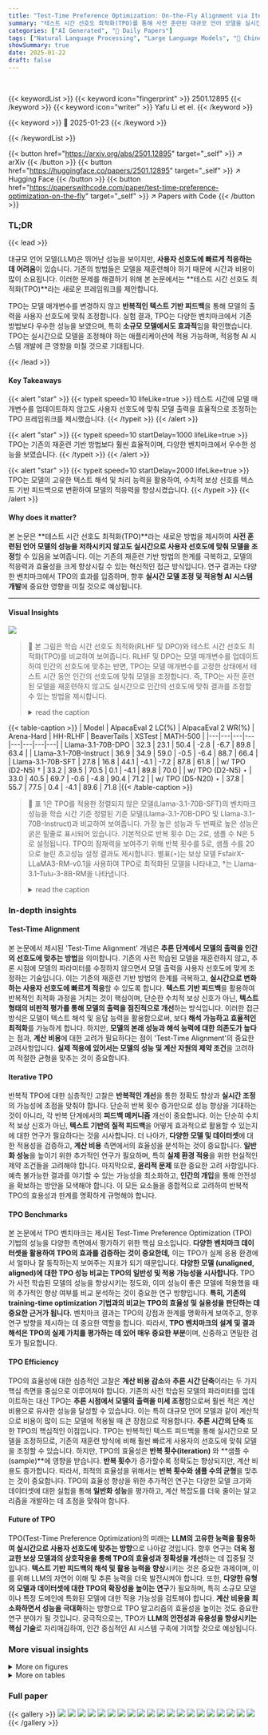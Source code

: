 ```yaml
---
title: "Test-Time Preference Optimization: On-the-Fly Alignment via Iterative Textual Feedback"
summary: "테스트 시간 선호도 최적화(TPO)를 통해 사전 훈련된 대규모 언어 모델을 실시간으로 사용자 선호도에 맞춰 조정하는 획기적인 방법 제시!"
categories: ["AI Generated", "🤗 Daily Papers"]
tags: ["Natural Language Processing", "Large Language Models", "🏢 Chinese University of Hong Kong",]
showSummary: true
date: 2025-01-22
draft: false
---
```


<br>

{{< keywordList >}}
{{< keyword icon="fingerprint" >}} 2501.12895 {{< /keyword >}}
{{< keyword icon="writer" >}} Yafu Li et el. {{< /keyword >}}
 
{{< keyword >}} 🤗 2025-01-23 {{< /keyword >}}
 
{{< /keywordList >}}

{{< button href="https://arxiv.org/abs/2501.12895" target="_self" >}}
↗ arXiv
{{< /button >}}
{{< button href="https://huggingface.co/papers/2501.12895" target="_self" >}}
↗ Hugging Face
{{< /button >}}
{{< button href="https://paperswithcode.com/paper/test-time-preference-optimization-on-the-fly" target="_self" >}}
↗ Papers with Code
{{< /button >}}




### TL;DR


{{< lead >}}

대규모 언어 모델(LLM)은 뛰어난 성능을 보이지만, **사용자 선호도에 빠르게 적응하는 데 어려움**이 있습니다. 기존의 방법들은 모델을 재훈련해야 하기 때문에 시간과 비용이 많이 소요됩니다. 이러한 문제를 해결하기 위해 본 논문에서는 **테스트 시간 선호도 최적화(TPO)**라는 새로운 프레임워크를 제안합니다.



TPO는 모델 매개변수를 변경하지 않고 **반복적인 텍스트 기반 피드백**을 통해 모델의 출력을 사용자 선호도에 맞춰 조정합니다. 실험 결과, TPO는 다양한 벤치마크에서 기존 방법보다 우수한 성능을 보였으며, 특히 **소규모 모델에서도 효과적**임을 확인했습니다. TPO는 실시간으로 모델을 조정해야 하는 애플리케이션에 적용 가능하며, 적응형 AI 시스템 개발에 큰 영향을 미칠 것으로 기대됩니다.

{{< /lead >}}


#### Key Takeaways

{{< alert "star" >}}
{{< typeit speed=10 lifeLike=true >}} 테스트 시간에 모델 매개변수를 업데이트하지 않고도 사용자 선호도에 맞춰 모델 출력을 효율적으로 조정하는 TPO 프레임워크를 제시했습니다. {{< /typeit >}}
{{< /alert >}}

{{< alert "star" >}}
{{< typeit speed=10 startDelay=1000 lifeLike=true >}} TPO는 기존의 재훈련 기반 방법보다 훨씬 효율적이며, 다양한 벤치마크에서 우수한 성능을 보였습니다. {{< /typeit >}}
{{< /alert >}}

{{< alert "star" >}}
{{< typeit speed=10 startDelay=2000 lifeLike=true >}} TPO는 모델의 고유한 텍스트 해석 및 처리 능력을 활용하여, 수치적 보상 신호를 텍스트 기반 피드백으로 변환하여 모델의 적응력을 향상시켰습니다. {{< /typeit >}}
{{< /alert >}}

#### Why does it matter?
본 논문은 **테스트 시간 선호도 최적화(TPO)**라는 새로운 방법을 제시하여 **사전 훈련된 언어 모델의 성능을 저하시키지 않고도 실시간으로 사용자 선호도에 맞춰 모델을 조정**할 수 있음을 보여줍니다. 이는 기존의 재훈련 기반 방법의 한계를 극복하고, 모델의 적응력과 효율성을 크게 향상시킬 수 있는 혁신적인 접근 방식입니다.  연구 결과는 다양한 벤치마크에서 TPO의 효과를 입증하며, 향후 **실시간 모델 조정 및 적응형 AI 시스템 개발**에 중요한 영향을 미칠 것으로 예상됩니다.

------
#### Visual Insights



![](https://arxiv.org/html/2501.12895/x1.png)

> 🔼 본 그림은 학습 시간 선호도 최적화(RLHF 및 DPO)와 테스트 시간 선호도 최적화(TPO)를 비교하여 보여줍니다. RLHF 및 DPO는 모델 매개변수를 업데이트하여 인간의 선호도에 맞추는 반면, TPO는 모델 매개변수를 고정한 상태에서 테스트 시간 동안 인간의 선호도에 맞춰 모델을 조정합니다. 즉, TPO는 사전 훈련된 모델을 재훈련하지 않고도 실시간으로 인간의 선호도에 맞춰 결과를 조정할 수 있는 방법을 제시합니다.
> <details>
> <summary>read the caption</summary>
> Figure 1:  Training-time preference optimization (e.g., RLHF and DPO) compared with test-time preference optimization (TPO), where the model aligns with human preferences during test-time with the model parameters fixed.
> </details>





{{< table-caption >}}
| Model | AlpacaEval 2 LC(%) | AlpacaEval 2 WR(%) | Arena-Hard | HH-RLHF | BeaverTails | XSTest | MATH-500 |
|---|---|---|---|---|---|---|---| 
| Llama-3.1-70B-DPO | 32.3 | 23.1 | 50.4 | -2.8 | -6.7 | 89.8 | 63.4 |
| Llama-3.1-70B-Instruct | 36.9 | 34.9 | 59.0 | -0.5 | -6.4 | 88.7 | 66.4 |
| Llama-3.1-70B-SFT | 27.8 | 16.8 | 44.1 | -4.1 | -7.2 | 87.8 | 61.8 |
| w/ TPO (D2-N5) † | 33.2 | 39.5 | 70.5 | 0.1 | -4.1 | 89.8 | 70.0 |
| w/ TPO (D2-N5) ⋆ | 33.0 | 40.5 | 69.7 | -0.6 | -4.8 | 90.4 | 71.2 |
| w/ TPO (D5-N20) ⋆ | 37.8 | 55.7 | 77.5 | 0.4 | -4.1 | 89.6 | 71.8 |{{< /table-caption >}}

> 🔼 표 1은 TPO를 적용한 정렬되지 않은 모델(Llama-3.1-70B-SFT)의 벤치마크 성능을 학습 시간 기준 정렬된 기준 모델(Llama-3.1-70B-DPO 및 Llama-3.1-70B-Instruct)과 비교하여 보여줍니다.  가장 높은 성능과 두 번째로 높은 성능은 굵은 밑줄로 표시되어 있습니다. 기본적으로 반복 횟수 D는 2로, 샘플 수 N은 5로 설정됩니다. TPO의 잠재력을 보여주기 위해 반복 횟수를 5로, 샘플 수를 20으로 늘린 초고성능 설정 결과도 제시합니다.  별표(⋆)는 보상 모델 FsfairX-LLaMA3-RM-v0.1을 사용하여 TPO로 최적화된 모델을 나타내고, †는 Llama-3.1-Tulu-3-8B-RM을 나타냅니다.
> <details>
> <summary>read the caption</summary>
> Table 1: Benchmark performance of the unaligned model (Llama-3.1-70B-SFT) with TPO, compared against training-time aligned baselines (Llama-3.1-70B-DPO and Llama-3.1-70B-Instruct). The bold and underlined numbers indicate the best and second-best performances, respectively. By default, the maximum number of iterations D𝐷Ditalic_D is set to 2, and the number of samples N𝑁Nitalic_N is set to 5. To showcase the potential of TPO, we present an ultra setting, in which the number of iterations is increased to 5 and the number of samples to 20. ⋆⋆\star⋆ denotes the models optimized with TPO using the reward model FsfairX-LLaMA3-RM-v0.1, while ††\dagger† denotes Llama-3.1-Tulu-3-8B-RM.
> </details>





### In-depth insights


#### Test-Time Alignment
본 논문에서 제시된 'Test-Time Alignment' 개념은 **추론 단계에서 모델의 출력을 인간의 선호도에 맞추는 방법**을 의미합니다. 기존의 사전 학습된 모델을 재훈련하지 않고, 추론 시점에 모델의 파라미터를 수정하지 않으면서 모델 출력을 사용자 선호도에 맞게 조정하는 기술입니다.  이는 기존의 재훈련 기반 방법의 한계를 극복하고, **실시간으로 변화하는 사용자 선호도에 빠르게 적응**할 수 있도록 합니다.  **텍스트 기반 피드백**을 활용하여 반복적인 최적화 과정을 거치는 것이 핵심이며,  단순한 수치적 보상 신호가 아닌, **텍스트 형태의 비판적 평가를 통해 모델의 출력을 점진적으로 개선**하는 방식입니다.  이러한 접근 방식은 모델이 텍스트 해석 및 응답 능력을 활용함으로써, 보다 **해석 가능하고 효율적인 최적화**를 가능하게 합니다.  하지만, **모델의 본래 성능과 해석 능력에 대한 의존도가 높다**는 점과, **계산 비용**에 대한 고려가 필요하다는 점이  'Test-Time Alignment'의 중요한 고려사항입니다.  **실제 적용에 있어서는 모델의 성능 및 계산 자원의 제약 조건**을 고려하여 적절한 균형을 맞추는 것이 중요합니다.

#### Iterative TPO
반복적 TPO에 대한 심층적인 고찰은 **반복적인 개선**을 통한 정확도 향상과 **실시간 조정**의 가능성에 초점을 맞춰야 합니다.  단순히 반복 횟수 증가만으로 성능 향상을 기대하는 것이 아니라, 각 반복 단계에서의 **피드백 메커니즘** 개선이 중요합니다.  이는 단순히 수치적 보상 신호가 아닌, **텍스트 기반의 질적 피드백**을 어떻게 효과적으로 활용할 수 있는지에 대한 연구가 필요하다는 것을 시사합니다.  더 나아가, **다양한 모델 및 데이터셋**에 대한 적용성을 검증하고,  **계산 비용** 측면에서의 효율성을 분석하는 것이 중요합니다.  **일반화 성능**을 높이기 위한 추가적인 연구가 필요하며,  특히 **실제 환경 적용**을 위한 현실적인 제약 조건들을 고려해야 합니다.  마지막으로,  **윤리적 문제** 또한 중요한 고려 사항입니다.  예측 불가능한 결과를 야기할 수 있는 가능성을 최소화하고,  **인간의 개입**을 통해 안전성을 확보하는 방안을 모색해야 합니다.  이 모든 요소들을 종합적으로 고려하여 반복적 TPO의 효용성과 한계를 명확하게 규명해야 합니다.

#### TPO Benchmarks
본 논문에서 TPO 벤치마크는 제시된 Test-Time Preference Optimization (TPO) 기법의 성능을 다양한 측면에서 평가하기 위한 핵심 요소입니다.  **다양한 벤치마크 데이터셋을 활용하여 TPO의 효과를 검증하는 것이 중요한데,** 이는 TPO가 실제 응용 환경에서 얼마나 잘 동작하는지 보여주는 지표가 되기 때문입니다.  **다양한 모델 (unaligned, aligned)에 대한 TPO 성능 비교는 TPO의 일반성 및 적용 가능성을 시사합니다.**  TPO가 사전 학습된 모델의 성능을 향상시키는 정도와, 이미 성능이 좋은 모델에 적용했을 때의 추가적인 향상 여부를 비교 분석하는 것이 중요한 연구 방향입니다.  **특히, 기존의 training-time optimization 기법과의 비교는 TPO의 효율성 및 실용성을 판단하는 데 중요한 근거가 됩니다.**  벤치마크 결과는 TPO의 강점과 한계를 명확하게 보여주고, 향후 연구 방향을 제시하는 데 중요한 역할을 합니다. 따라서, **TPO 벤치마크의 설계 및 결과 해석은 TPO의 실제 가치를 평가하는 데 있어 매우 중요한 부분**이며, 신중하고 면밀한 검토가 필요합니다.

#### TPO Efficiency
TPO의 효율성에 대한 심층적인 고찰은 **계산 비용 감소**와 **추론 시간 단축**이라는 두 가지 핵심 측면을 중심으로 이루어져야 합니다. 기존의 사전 학습된 모델의 파라미터를 업데이트하는 대신 TPO는 **추론 시점에서 모델의 출력을 미세 조정**함으로써 훨씬 적은 계산 비용으로 유사한 성능을 달성할 수 있습니다.  이는 특히 대규모 언어 모델과 같이 계산적으로 비용이 많이 드는 모델에 적용될 때 큰 장점으로 작용합니다.  **추론 시간의 단축** 또한 TPO의 핵심적인 이점입니다. TPO는 반복적인 텍스트 피드백을 통해 실시간으로 모델을 조정하므로, 기존의 재훈련 방식에 비해 훨씬 빠르게 사용자의 선호도에 맞춰 모델을 조정할 수 있습니다. 하지만, TPO의 효율성은 **반복 횟수(iteration)** 와 **샘플 수(sample)**에 영향을 받습니다. **반복 횟수**가 증가할수록 정확도는 향상되지만, 계산 비용도 증가합니다. 따라서, 최적의 효율성을 위해서는 **반복 횟수와 샘플 수의 균형**을 맞추는 것이 중요합니다.  TPO의 효율성 향상을 위한 추가적인 연구는 다양한 모델 크기와 데이터셋에 대한 실험을 통해 **일반화 성능**을 평가하고, 계산 복잡도를 더욱 줄이는 알고리즘을 개발하는 데 초점을 맞춰야 합니다.

#### Future of TPO
TPO(Test-Time Preference Optimization)의 미래는 **LLM의 고유한 능력을 활용하여 실시간으로 사용자 선호도에 맞추는 방향**으로 나아갈 것입니다.  향후 연구는 **더욱 정교한 보상 모델과의 상호작용을 통해 TPO의 효율성과 정확성을 개선**하는 데 집중될 것입니다.  **텍스트 기반 피드백의 해석 및 활용 능력을 향상**시키는 것은 중요한 과제이며, 이를 위해 LLM의 자연어 이해 및 추론 능력을 더욱 발전시켜야 합니다.  또한, **다양한 유형의 모델과 데이터셋에 대한 TPO의 확장성을 높이는 연구**가 필요하며, 특히 소규모 모델이나 특정 도메인에 특화된 모델에 대한 적용 가능성을 검토해야 합니다.  **계산 비용을 최소화하면서 성능을 극대화**하는 방향으로 TPO 알고리즘의 효율성을 높이는 것도 중요한 연구 분야가 될 것입니다.  궁극적으로는, TPO가 **LLM의 안전성과 유용성을 향상시키는 핵심 기술**로 자리매김하여, 인간 중심적인 AI 시스템 구축에 기여할 것으로 예상됩니다.


### More visual insights

<details>
<summary>More on figures
</summary>


![](https://arxiv.org/html/2501.12895/x4.png)

> 🔼 그림 2는 본 논문에서 제안하는 Test-time Preference Optimization (TPO)의 프레임워크를 AlpacaEval 2의 실제 예시를 통해 보여줍니다. 왼쪽에는 모델이 응답을 생성하고 보상 모델을 사용하여 점수를 매기는 과정이, 가운데에는 선택된 응답(v3)과 기각된 응답(v1)에 대한 보상 모델의 피드백을 모델이 해석하는 과정이, 오른쪽에는 모델이 비판을 제시하고 개선 제안을 생성하여 다음 반복을 위한 새로운 응답을 생성하는 과정이 각각 나타나 있습니다. 기존의 기울기 기반 방법과 유사하게 TPO는 텍스트 형태의 손실 계산, 기울기 계산 및 변수 최적화를 수행하여 보상 모델의 수치적 피드백에 따라 모델 출력을 조정합니다.
> <details>
> <summary>read the caption</summary>
> Figure 2: Framework of test-time preference optimization (TPO), shown here on a real example from AlpacaEval 2. Concretely, the model samples responses and scores them with a reward model (Left), interprets reward model feedback of chosen response v3subscript𝑣3v_{3}italic_v start_POSTSUBSCRIPT 3 end_POSTSUBSCRIPT and rejected response v1subscript𝑣1v_{1}italic_v start_POSTSUBSCRIPT 1 end_POSTSUBSCRIPT (Middle), and provides critiques, generates improvement suggestions (Right), and then updates new responses for the next iteration. In analogy to traditional gradient-based methods, TPO performs gradient descent (loss calculation, gradient computation and variable optimization) in textual form to tailor model outputs based on numerical feedback from the reward model.
> </details>



![](https://arxiv.org/html/2501.12895/x5.png)

> 🔼 그림 3은 정렬되지 않은 SFT 모델과 정렬된 Instruct 모델에 대한 테스트 시간 훈련 곡선을 보여줍니다. 색상이 있는 선은 TPO 반복 횟수(즉, 훈련 단계)에 따른 테스트 시간 훈련 성능(보상 모델 점수)을 나타내고, 점선은 테스트 시간 훈련 없이 모델의 점수를 나타냅니다. 이 그래프는 TPO가 훈련되지 않은 모델과 훈련된 모델 모두에서 보상 모델 점수를 향상시키는 데 효과적임을 보여줍니다. 특히, 몇 번의 TPO 단계만 거쳐도 초기에는 정렬되지 않은 모델이 정렬된 모델보다 더 나은 성능을 보입니다.
> <details>
> <summary>read the caption</summary>
> Figure 3: Test-time training curve for the (unaligned) SFT model and (aligned) instruct models. The colored lines represent the test-time training performance (reward model score) w.r.t. training steps (i.e., number of TPO iterations), while the dashed horizontal lines indicate scores for models without test-time training.
> </details>



![](https://arxiv.org/html/2501.12895/x6.png)

> 🔼 그림 4는 TPO 적용 여부에 따른 모델의 추론 안정성을 보여줍니다. TPO를 적용한 모델은 TPO를 적용하지 않은 모델에 비해 추론 결과의 표준 편차가 더 낮아, 추론 안정성이 향상되었음을 보여줍니다. 이는 TPO가 모델의 출력 분포를 인간의 선호도에 더 잘 맞추도록 재분배하여, 더 높은 품질의 응답을 생성하고 예측할 수 없는 결과물을 줄이기 때문입니다. 특히, TPO를 적용한 정렬되지 않은 모델은 정렬된 모델보다 더 나은 안정성을 보여줍니다.
> <details>
> <summary>read the caption</summary>
> Figure 4: Inference stability of models with and without TPO.
> </details>



![](https://arxiv.org/html/2501.12895/x7.png)

> 🔼 본 그림은 HH-RLHF 데이터셋에서 다양한 샘플링 너비(즉, 각 반복에서 샘플링된 응답 수)를 사용하여 평가된 테스트 시간 훈련 곡선을 보여줍니다.  샘플링 너비가 증가함에 따라 보상 모델 점수가 향상되는 것을 보여주는 그래프가 여러 개 표시됩니다. 이는 테스트 시간에 선호도 정렬이 향상되는 것을 보여주는 시각적 증거입니다. 각 곡선은 다른 샘플링 너비를 나타내며, 샘플링 너비가 증가함에 따라 보상 모델 점수가 향상되는 것을 알 수 있습니다.  이 그림은 TPO 알고리즘의 효율성과 확장성을 보여주는 데 중요한 역할을 합니다.
> <details>
> <summary>read the caption</summary>
> Figure 5: Test-time training curves on the HH-RLHF dataset, evaluated under varying sampling widths (i.e., the number of responses sampled per iteration).
> </details>



![](https://arxiv.org/html/2501.12895/x8.png)

> 🔼 그림 6은 TPO와 베스트 오브 N (BoN) 샘플링의 성능을 비교한 결과를 보여줍니다.  TPO는 테스트 시간 최적화 방법으로, 모델 매개변수를 수정하지 않고 추론 단계에서 모델 출력을 인간의 선호도에 맞춰 조정하는 기법입니다. 반면 BoN 샘플링은 여러 후보 응답을 생성하고, 보상 모델(reward model)을 사용하여 가장 좋은 응답을 선택하는 기법입니다. 이 그림에서는 AlpacaEval 2, Arena-Hard, HH-RLHF 세 가지 벤치마크 데이터셋에서 TPO와 BoN의 승률을 비교하여 TPO의 우수성을 보여줍니다. 특히 TPO는 BoN보다 적은 샘플 수로도 더 높은 승률을 달성하여 효율성을 강조합니다.  세로축은 GPT-4가 평가한 승률을 나타내고, 가로축은 벤치마크 데이터셋을 나타냅니다.
> <details>
> <summary>read the caption</summary>
> Figure 6: Win-rates of TPO against Best-of-N sampling (BoN).
> </details>



![](https://arxiv.org/html/2501.12895/x9.png)

> 🔼 그림 7은 논문에서 제시된 HH-RLHF 데이터셋을 기반으로 Llama-3.1-8B-Instruct 모델에 대한 테스트 시간 훈련 곡선을 보여줍니다.  테스트 시간 훈련 과정에서 모델의 성능 향상을 보여주는 곡선을 통해 TPO(Test-time Preference Optimization)의 효과를 시각적으로 확인할 수 있습니다.  빨간색 선은 Llama-3.1-8B-Instruct 모델의 성능 변화를 나타냅니다.  이 그래프는 TPO를 적용했을 때 모델의 성능 변화를 보여주는 여러 그래프 중 하나이며, 모델이 테스트 시간에 선호도에 맞춰 얼마나 잘 조정되는지를 보여줍니다.
> <details>
> <summary>read the caption</summary>
> Figure 7: Test-time training curve of Llama-3.1-8B-Instruct (red line) on the HH-RLHF dataset.
> </details>



![](https://arxiv.org/html/2501.12895/x10.png)

> 🔼 그림 8은 Llama-3.1-70B-SFT 모델에 대한 테스트 시간 훈련 곡선을 보여줍니다. 이 곡선은 다양한 벤치마크 데이터셋(AlpacaEval 2, Arena-Hard, HH-RLHF, BeaverTails, XSTest, MATH-500)에 걸쳐 TPO 반복 횟수에 따른 보상 모델 점수의 변화를 나타냅니다.  각 데이터셋에 대해, TPO를 적용하지 않은 경우의 기준 점수(점선)와 비교하여, TPO 반복 횟수가 증가함에 따라 보상 모델 점수가 어떻게 변화하는지 확인할 수 있습니다. 이를 통해 TPO가 모델의 성능을 점진적으로 향상시키는 것을 확인할 수 있습니다.
> <details>
> <summary>read the caption</summary>
> Figure 8: Test-time training curves of the Llama-3.1-70B-SFT using FsfairX-LLaMA3-RM-v0.1.
> </details>



</details>




<details>
<summary>More on tables
</summary>


{{< table-caption >}}
| Model | AlpacaEval 2 LC(%) | AlpacaEval 2 WR(%) | Arena-Hard | HH-RLHF | BeaverTails | XSTest | MATH-500 |
|---|---|---|---|---|---|---|---| 
| Llama-3.1-70B-Instruct | 36.9 | 34.9 | 59.0 | -0.5 | -6.4 | 88.7 | 66.4 |
| w/ TPO (D2-N5) | 39.1 | 48.5 | 69.5 | 1.3 | -3.6 | 89.6 | 71.6 |
| Mistral-Small-Instruct-2409 | 45.7 | 38.5 | 53.8 | -0.4 | -5.2 | 87.1 | 57.6 |
| w/ TPO (D2-N5) | 53.4 | 60.5 | 72.2 | 1.1 | -3.4 | 90.7 | 62.2 |{{< /table-caption >}}
> 🔼 표 2는 TPO를 사용하여 미세 조정된 Llama-3.1-70B-Instruct 및 Mistral-Small-Instruct-2409 모델의 벤치마크 성능을 보여줍니다. 가장 높은 성능을 달성한 결과는 굵은 숫자로 표시됩니다. TPO 반복 횟수(D)는 2로, 샘플 수(N)는 5로 설정되었습니다. TPO에 사용된 보상 모델은 FsfairX-LLaMA3-RM-v0.1입니다.
> <details>
> <summary>read the caption</summary>
> Table 2: Benchmark performance of the aligned models (Llama-3.1-70B-Instruct and Mistral-Small-Instruct-2409) with TPO. The bold numbers indicate the best performance. The maximum number of iterations D𝐷Ditalic_D is set to 2, and the number of samples N𝑁Nitalic_N is set to 5. The reward model used for TPO is FsfairX-LLaMA3-RM-v0.1.
> </details>

{{< table-caption >}}
| AlpacaEval 2 | Arena-Hard | HH-RLHF | BeaverTails | XSTest | MATH-500 |
|---|---|---|---|---|---| 
| 805 | 500 | 500 | 700 | 450 | 500 |{{< /table-caption >}}
> 🔼 본 논문의 표 3은 다양한 기준 데이터셋의 통계적 정보를 요약하여 보여줍니다.  데이터셋 이름과 각 데이터셋에 포함된 데이터 수를 보여주어, 이후 실험에서 사용된 데이터의 규모와 분포에 대한 이해를 돕습니다.  AlpacaEval 2, Arena-Hard, HH-RLHF, BeaverTails, XSTest, MATH-500 데이터셋에 대한 정보가 포함되어 있으며, 각 데이터셋의 크기를 수치적으로 제시하여 후속 연구 분석에 필요한 정보를 제공합니다.
> <details>
> <summary>read the caption</summary>
> Table 3: Data statistics of benchmark datasets.
> </details>

</details>




### Full paper

{{< gallery >}}
<img src="paper_images/1.png" class="grid-w50 md:grid-w33 xl:grid-w25" />
<img src="paper_images/2.png" class="grid-w50 md:grid-w33 xl:grid-w25" />
<img src="paper_images/3.png" class="grid-w50 md:grid-w33 xl:grid-w25" />
<img src="paper_images/4.png" class="grid-w50 md:grid-w33 xl:grid-w25" />
<img src="paper_images/5.png" class="grid-w50 md:grid-w33 xl:grid-w25" />
<img src="paper_images/6.png" class="grid-w50 md:grid-w33 xl:grid-w25" />
<img src="paper_images/7.png" class="grid-w50 md:grid-w33 xl:grid-w25" />
<img src="paper_images/8.png" class="grid-w50 md:grid-w33 xl:grid-w25" />
<img src="paper_images/9.png" class="grid-w50 md:grid-w33 xl:grid-w25" />
<img src="paper_images/10.png" class="grid-w50 md:grid-w33 xl:grid-w25" />
<img src="paper_images/11.png" class="grid-w50 md:grid-w33 xl:grid-w25" />
<img src="paper_images/12.png" class="grid-w50 md:grid-w33 xl:grid-w25" />
<img src="paper_images/13.png" class="grid-w50 md:grid-w33 xl:grid-w25" />
<img src="paper_images/14.png" class="grid-w50 md:grid-w33 xl:grid-w25" />
<img src="paper_images/15.png" class="grid-w50 md:grid-w33 xl:grid-w25" />
<img src="paper_images/16.png" class="grid-w50 md:grid-w33 xl:grid-w25" />
<img src="paper_images/17.png" class="grid-w50 md:grid-w33 xl:grid-w25" />
<img src="paper_images/18.png" class="grid-w50 md:grid-w33 xl:grid-w25" />
<img src="paper_images/19.png" class="grid-w50 md:grid-w33 xl:grid-w25" />
<img src="paper_images/20.png" class="grid-w50 md:grid-w33 xl:grid-w25" />
{{< /gallery >}}